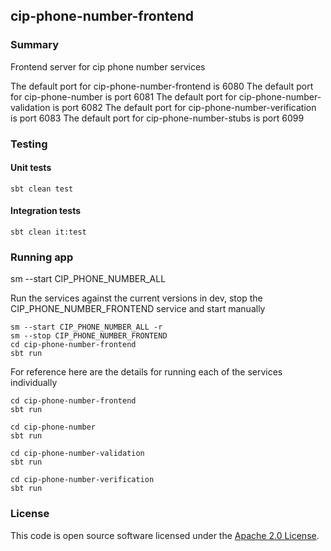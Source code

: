 
## cip-phone-number-frontend

### Summary

Frontend server for cip phone number services

The default port for cip-phone-number-frontend is 6080
The default port for cip-phone-number is port 6081
The default port for cip-phone-number-validation is port 6082
The default port for cip-phone-number-verification is port 6083
The default port for cip-phone-number-stubs is port 6099

### Testing

#### Unit tests

    sbt clean test

#### Integration tests

    sbt clean it:test

### Running app

sm --start CIP_PHONE_NUMBER_ALL

Run the services against the current versions in dev, stop the CIP_PHONE_NUMBER_FRONTEND service and start manually

    sm --start CIP_PHONE_NUMBER_ALL -r
    sm --stop CIP_PHONE_NUMBER_FRONTEND
    cd cip-phone-number-frontend
    sbt run

For reference here are the details for running each of the services individually

    cd cip-phone-number-frontend
    sbt run
 
    cd cip-phone-number
    sbt run

    cd cip-phone-number-validation
    sbt run

    cd cip-phone-number-verification
    sbt run

### License

This code is open source software licensed under the [Apache 2.0 License]("http://www.apache.org/licenses/LICENSE-2.0.html").
